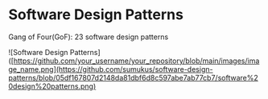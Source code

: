 # Software Design Patterns
Gang of Four(GoF): 23 software design patterns


![Software Design Patterns]([https://github.com/your_username/your_repository/blob/main/images/image_name.png](https://github.com/sumukus/software-design-patterns/blob/05df167807d2148da81dbf6d8c597abe7ab77cb7/software%20design%20patterns.png)
